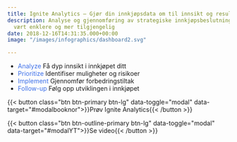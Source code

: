 ```yaml
---
title: Ignite Analytics – Gjør din innkjøpsdata om til innsikt og resultater
description: Analyse og gjennomføring av strategiske innkjøpsbeslutninger har aldri
  vært enklere og mer tilgjengelig
date: 2018-12-16T14:31:35.000+00:00
image: "/images/infographics/dashboard2.svg"

---
```

<ul class="fa-ul"> <li><span class="fa-li"><i class="fas fa-chart-bar" style="color: #3C6FE9"></i></span><span style="color: #3C6FE9">Analyze</span> Få dyp innsikt i innkjøpet ditt</li> <li><span class="fa-li"><i class="fas fa-exclamation-triangle" style="color: #3C6FE9"></i></span><span style="color: #3C6FE9">Prioritize</span> Identifiser muligheter og risikoer</li> <li><span class="fa-li"><i class="fas fa-magic" style="color: #3C6FE9"></i></span><span style="color: #3C6FE9">Implement</span> Gjennomfør forbedringstiltak</li> <li><span class="fa-li"><i class="fas fa-sync"></i></span><span style="color: #3C6FE9">Follow-up</span> Følg opp utviklingen i innkjøpet</li> </ul>

{{< button class="btn btn-primary btn-lg" data-toggle="modal" data-target="#modalbooknor">}}Prøv Ignite Analytics{{< /button >}}

{{< button class="btn btn-outline-primary btn-lg" data-toggle="modal" data-target="#modalYT">}}Se video<i class="fas fas-outline fa-play-circle btn-icon"></i>{{< /button >}}